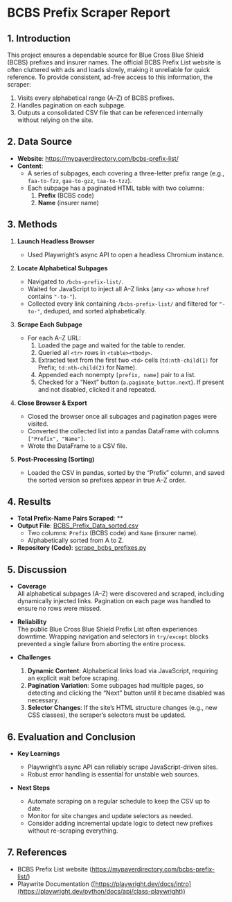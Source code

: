 # BCBS Prefix Scraper Report

## 1. Introduction
This project ensures a dependable source for Blue Cross Blue Shield (BCBS) prefixes and insurer names. The official BCBS Prefix List website is often cluttered with ads and loads slowly, making it unreliable for quick reference. To provide consistent, ad-free access to this information, the scraper:

1. Visits every alphabetical range (A–Z) of BCBS prefixes.  
2. Handles pagination on each subpage.  
3. Outputs a consolidated CSV file that can be referenced internally without relying on the site.

## 2. Data Source
- **Website**: https://mypayerdirectory.com/bcbs-prefix-list/  
- **Content**:  
  - A series of subpages, each covering a three-letter prefix range (e.g., `faa-to-fzz`, `gaa-to-gzz`, `taa-to-tzz`).  
  - Each subpage has a paginated HTML table with two columns:
    1. **Prefix** (BCBS code)  
    2. **Name** (insurer name)

## 3. Methods

1. **Launch Headless Browser**  
   - Used Playwright’s async API to open a headless Chromium instance.

2. **Locate Alphabetical Subpages**  
   - Navigated to `/bcbs-prefix-list/`.  
   - Waited for JavaScript to inject all A–Z links (any `<a>` whose `href` contains `"-to-"`).  
   - Collected every link containing `/bcbs-prefix-list/` and filtered for `"-to-"`, deduped, and sorted alphabetically.

3. **Scrape Each Subpage**  
   - For each A–Z URL:  
     1. Loaded the page and waited for the table to render.  
     2. Queried all `<tr>` rows in `<table><tbody>`.  
     3. Extracted text from the first two `<td>` cells (`td:nth-child(1)` for Prefix; `td:nth-child(2)` for Name).  
     4. Appended each nonempty `[prefix, name]` pair to a list.  
     5. Checked for a “Next” button (`a.paginate_button.next`). If present and not disabled, clicked it and repeated.

4. **Close Browser & Export**  
   - Closed the browser once all subpages and pagination pages were visited.  
   - Converted the collected list into a pandas DataFrame with columns `["Prefix", "Name"]`.  
   - Wrote the DataFrame to a CSV file.

5. **Post-Processing (Sorting)**  
   - Loaded the CSV in pandas, sorted by the “Prefix” column, and saved the sorted version so prefixes appear in true A–Z order.

## 4. Results

- **Total Prefix-Name Pairs Scraped**: **  
- **Output File**: [BCBS_Prefix_Data_sorted.csv](https://github.com/your-username/bcbs-scraper/blob/main/BCBS_Prefix_Data_sorted.csv)  
  - Two columns: `Prefix` (BCBS code) and `Name` (insurer name).  
  - Alphabetically sorted from A to Z.
- **Repository (Code)**: [scrape_bcbs_prefixes.py](https://github.com/your-username/bcbs-scraper/blob/main/scrape_bcbs_prefixes.py)

## 5. Discussion

- **Coverage**  
  All alphabetical subpages (A–Z) were discovered and scraped, including dynamically injected links. Pagination on each page was handled to ensure no rows were missed.

- **Reliability**  
  The public Blue Cross Blue Shield Prefix List often experiences downtime. Wrapping navigation and selectors in `try/except` blocks prevented a single failure from aborting the entire process.

- **Challenges**  
  1. **Dynamic Content**: Alphabetical links load via JavaScript, requiring an explicit wait before scraping.  
  2. **Pagination Variation**: Some subpages had multiple pages, so detecting and clicking the “Next” button until it became disabled was necessary.  
  3. **Selector Changes**: If the site’s HTML structure changes (e.g., new CSS classes), the scraper’s selectors must be updated.

## 6. Evaluation and Conclusion

- **Key Learnings**  
  - Playwright’s async API can reliably scrape JavaScript-driven sites.  
  - Robust error handling is essential for unstable web sources.

- **Next Steps**  
  - Automate scraping on a regular schedule to keep the CSV up to date.  
  - Monitor for site changes and update selectors as needed.  
  - Consider adding incremental update logic to detect new prefixes without re-scraping everything.

## 7. References

- BCBS Prefix List website (https://mypayerdirectory.com/bcbs-prefix-list/)
- Playwrite Documentation ([https://playwright.dev/docs/intro](https://playwright.dev/python/docs/api/class-playwright))


